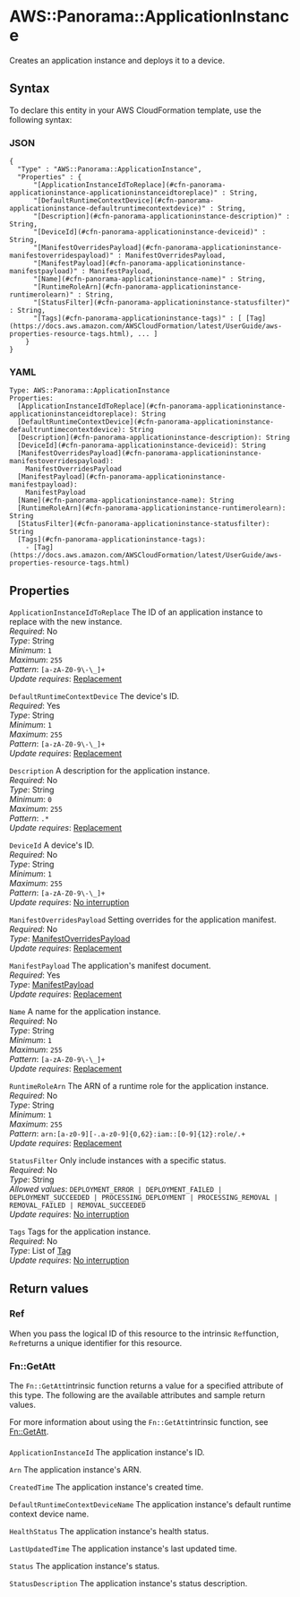 # AWS::Panorama::ApplicationInstance<a name="aws-resource-panorama-applicationinstance"></a>

Creates an application instance and deploys it to a device\.

## Syntax<a name="aws-resource-panorama-applicationinstance-syntax"></a>

To declare this entity in your AWS CloudFormation template, use the following syntax:

### JSON<a name="aws-resource-panorama-applicationinstance-syntax.json"></a>

```
{
  "Type" : "AWS::Panorama::ApplicationInstance",
  "Properties" : {
      "[ApplicationInstanceIdToReplace](#cfn-panorama-applicationinstance-applicationinstanceidtoreplace)" : String,
      "[DefaultRuntimeContextDevice](#cfn-panorama-applicationinstance-defaultruntimecontextdevice)" : String,
      "[Description](#cfn-panorama-applicationinstance-description)" : String,
      "[DeviceId](#cfn-panorama-applicationinstance-deviceid)" : String,
      "[ManifestOverridesPayload](#cfn-panorama-applicationinstance-manifestoverridespayload)" : ManifestOverridesPayload,
      "[ManifestPayload](#cfn-panorama-applicationinstance-manifestpayload)" : ManifestPayload,
      "[Name](#cfn-panorama-applicationinstance-name)" : String,
      "[RuntimeRoleArn](#cfn-panorama-applicationinstance-runtimerolearn)" : String,
      "[StatusFilter](#cfn-panorama-applicationinstance-statusfilter)" : String,
      "[Tags](#cfn-panorama-applicationinstance-tags)" : [ [Tag](https://docs.aws.amazon.com/AWSCloudFormation/latest/UserGuide/aws-properties-resource-tags.html), ... ]
    }
}
```

### YAML<a name="aws-resource-panorama-applicationinstance-syntax.yaml"></a>

```
Type: AWS::Panorama::ApplicationInstance
Properties: 
  [ApplicationInstanceIdToReplace](#cfn-panorama-applicationinstance-applicationinstanceidtoreplace): String
  [DefaultRuntimeContextDevice](#cfn-panorama-applicationinstance-defaultruntimecontextdevice): String
  [Description](#cfn-panorama-applicationinstance-description): String
  [DeviceId](#cfn-panorama-applicationinstance-deviceid): String
  [ManifestOverridesPayload](#cfn-panorama-applicationinstance-manifestoverridespayload): 
    ManifestOverridesPayload
  [ManifestPayload](#cfn-panorama-applicationinstance-manifestpayload): 
    ManifestPayload
  [Name](#cfn-panorama-applicationinstance-name): String
  [RuntimeRoleArn](#cfn-panorama-applicationinstance-runtimerolearn): String
  [StatusFilter](#cfn-panorama-applicationinstance-statusfilter): String
  [Tags](#cfn-panorama-applicationinstance-tags): 
    - [Tag](https://docs.aws.amazon.com/AWSCloudFormation/latest/UserGuide/aws-properties-resource-tags.html)
```

## Properties<a name="aws-resource-panorama-applicationinstance-properties"></a>

`ApplicationInstanceIdToReplace`  <a name="cfn-panorama-applicationinstance-applicationinstanceidtoreplace"></a>
The ID of an application instance to replace with the new instance\.  
*Required*: No  
*Type*: String  
*Minimum*: `1`  
*Maximum*: `255`  
*Pattern*: `[a-zA-Z0-9\-\_]+`  
*Update requires*: [Replacement](https://docs.aws.amazon.com/AWSCloudFormation/latest/UserGuide/using-cfn-updating-stacks-update-behaviors.html#update-replacement)

`DefaultRuntimeContextDevice`  <a name="cfn-panorama-applicationinstance-defaultruntimecontextdevice"></a>
The device's ID\.  
*Required*: Yes  
*Type*: String  
*Minimum*: `1`  
*Maximum*: `255`  
*Pattern*: `[a-zA-Z0-9\-\_]+`  
*Update requires*: [Replacement](https://docs.aws.amazon.com/AWSCloudFormation/latest/UserGuide/using-cfn-updating-stacks-update-behaviors.html#update-replacement)

`Description`  <a name="cfn-panorama-applicationinstance-description"></a>
A description for the application instance\.  
*Required*: No  
*Type*: String  
*Minimum*: `0`  
*Maximum*: `255`  
*Pattern*: `.*`  
*Update requires*: [Replacement](https://docs.aws.amazon.com/AWSCloudFormation/latest/UserGuide/using-cfn-updating-stacks-update-behaviors.html#update-replacement)

`DeviceId`  <a name="cfn-panorama-applicationinstance-deviceid"></a>
A device's ID\.  
*Required*: No  
*Type*: String  
*Minimum*: `1`  
*Maximum*: `255`  
*Pattern*: `[a-zA-Z0-9\-\_]+`  
*Update requires*: [No interruption](https://docs.aws.amazon.com/AWSCloudFormation/latest/UserGuide/using-cfn-updating-stacks-update-behaviors.html#update-no-interrupt)

`ManifestOverridesPayload`  <a name="cfn-panorama-applicationinstance-manifestoverridespayload"></a>
Setting overrides for the application manifest\.  
*Required*: No  
*Type*: [ManifestOverridesPayload](aws-properties-panorama-applicationinstance-manifestoverridespayload.md)  
*Update requires*: [Replacement](https://docs.aws.amazon.com/AWSCloudFormation/latest/UserGuide/using-cfn-updating-stacks-update-behaviors.html#update-replacement)

`ManifestPayload`  <a name="cfn-panorama-applicationinstance-manifestpayload"></a>
The application's manifest document\.  
*Required*: Yes  
*Type*: [ManifestPayload](aws-properties-panorama-applicationinstance-manifestpayload.md)  
*Update requires*: [Replacement](https://docs.aws.amazon.com/AWSCloudFormation/latest/UserGuide/using-cfn-updating-stacks-update-behaviors.html#update-replacement)

`Name`  <a name="cfn-panorama-applicationinstance-name"></a>
A name for the application instance\.  
*Required*: No  
*Type*: String  
*Minimum*: `1`  
*Maximum*: `255`  
*Pattern*: `[a-zA-Z0-9\-\_]+`  
*Update requires*: [Replacement](https://docs.aws.amazon.com/AWSCloudFormation/latest/UserGuide/using-cfn-updating-stacks-update-behaviors.html#update-replacement)

`RuntimeRoleArn`  <a name="cfn-panorama-applicationinstance-runtimerolearn"></a>
The ARN of a runtime role for the application instance\.  
*Required*: No  
*Type*: String  
*Minimum*: `1`  
*Maximum*: `255`  
*Pattern*: `arn:[a-z0-9][-.a-z0-9]{0,62}:iam::[0-9]{12}:role/.+`  
*Update requires*: [Replacement](https://docs.aws.amazon.com/AWSCloudFormation/latest/UserGuide/using-cfn-updating-stacks-update-behaviors.html#update-replacement)

`StatusFilter`  <a name="cfn-panorama-applicationinstance-statusfilter"></a>
Only include instances with a specific status\.  
*Required*: No  
*Type*: String  
*Allowed values*: `DEPLOYMENT_ERROR | DEPLOYMENT_FAILED | DEPLOYMENT_SUCCEEDED | PROCESSING_DEPLOYMENT | PROCESSING_REMOVAL | REMOVAL_FAILED | REMOVAL_SUCCEEDED`  
*Update requires*: [No interruption](https://docs.aws.amazon.com/AWSCloudFormation/latest/UserGuide/using-cfn-updating-stacks-update-behaviors.html#update-no-interrupt)

`Tags`  <a name="cfn-panorama-applicationinstance-tags"></a>
Tags for the application instance\.  
*Required*: No  
*Type*: List of [Tag](https://docs.aws.amazon.com/AWSCloudFormation/latest/UserGuide/aws-properties-resource-tags.html)  
*Update requires*: [No interruption](https://docs.aws.amazon.com/AWSCloudFormation/latest/UserGuide/using-cfn-updating-stacks-update-behaviors.html#update-no-interrupt)

## Return values<a name="aws-resource-panorama-applicationinstance-return-values"></a>

### Ref<a name="aws-resource-panorama-applicationinstance-return-values-ref"></a>

When you pass the logical ID of this resource to the intrinsic `Ref`function, `Ref`returns a unique identifier for this resource\.

### Fn::GetAtt<a name="aws-resource-panorama-applicationinstance-return-values-fn--getatt"></a>

The `Fn::GetAtt`intrinsic function returns a value for a specified attribute of this type\. The following are the available attributes and sample return values\.

For more information about using the `Fn::GetAtt`intrinsic function, see [Fn::GetAtt](https://docs.aws.amazon.com/AWSCloudFormation/latest/UserGuide/intrinsic-function-reference-getatt.html)\.

#### <a name="aws-resource-panorama-applicationinstance-return-values-fn--getatt-fn--getatt"></a>

`ApplicationInstanceId`  <a name="ApplicationInstanceId-fn::getatt"></a>
The application instance's ID\.

`Arn`  <a name="Arn-fn::getatt"></a>
The application instance's ARN\.

`CreatedTime`  <a name="CreatedTime-fn::getatt"></a>
The application instance's created time\.

`DefaultRuntimeContextDeviceName`  <a name="DefaultRuntimeContextDeviceName-fn::getatt"></a>
The application instance's default runtime context device name\.

`HealthStatus`  <a name="HealthStatus-fn::getatt"></a>
The application instance's health status\.

`LastUpdatedTime`  <a name="LastUpdatedTime-fn::getatt"></a>
The application instance's last updated time\.

`Status`  <a name="Status-fn::getatt"></a>
The application instance's status\.

`StatusDescription`  <a name="StatusDescription-fn::getatt"></a>
The application instance's status description\.